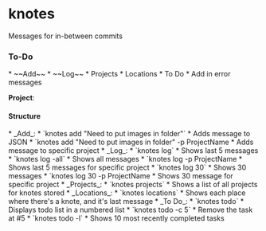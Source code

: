 # knotes
Messages for in-between commits

<h3>To-Do</h3>
* ~~Add~~
* ~~Log~~
* Projects
* Locations
* To Do
* Add in error messages

__Project__: 

<h4>Structure</h4>
* _Add_: 
	* `knotes add "Need to put images in folder"`
		* Adds message to JSON
	* `knotes add "Need to put images in folder" -p ProjectName
		* Adds message to specific project
* _Log_: 
	* `knotes log`
		* Shows last 5 messages
	* `knotes log -all`
		* Shows all messages
	* `knotes log -p ProjectName
		* Shows last 5 messages for specific project
	* `knotes log 30`
		* Shows 30 messages
	* `knotes log 30 -p ProjectName
		* Shows 30 message for specific project
* _Projects_:
	* `knotes projects`
		* Shows a list of all projects for knotes stored
* _Locations_:
	* `knotes locations`
		* Shows each place where there's a knote, and it's last message
* _To Do_:
	* `knotes todo`
		* Displays todo list in a numbered list
	* `knotes todo -c 5`
		* Remove the task at #5
	* `knotes todo -l`
		* Shows 10 most recently completed tasks


